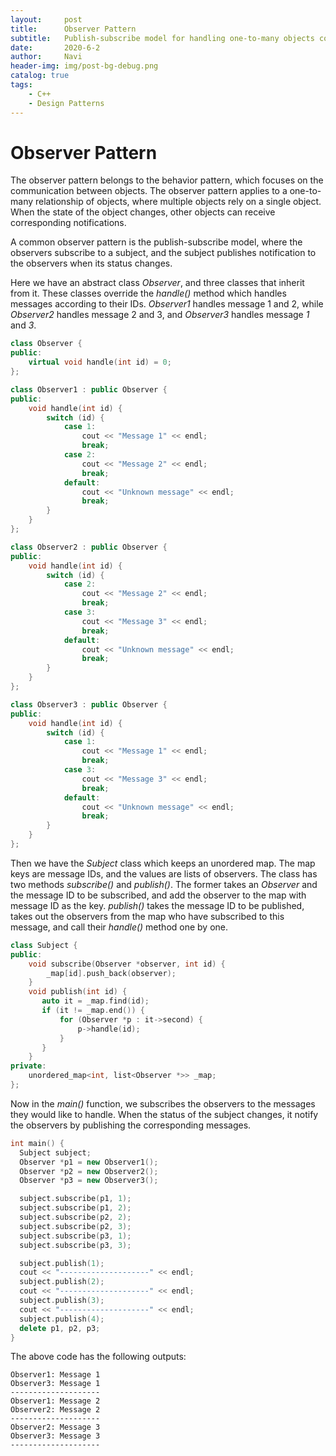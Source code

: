 ```yaml
---
layout:     post
title:      Observer Pattern
subtitle:   Publish-subscribe model for handling one-to-many objects communication
date:       2020-6-2
author:     Navi
header-img: img/post-bg-debug.png
catalog: true
tags:
    - C++
    - Design Patterns
---
```


# Observer Pattern

The observer pattern belongs to the behavior pattern, which focuses on the communication between objects. The observer pattern applies to a one-to-many relationship of objects, where multiple objects rely on a single object. When the state of the object changes, other objects can receive corresponding notifications.

A common observer pattern is the publish-subscribe model, where the observers subscribe to a subject, and the subject publishes notification to the observers when its status changes.

Here we have an abstract class *Observer*, and three classes that inherit from it. These classes override the *handle()* method which handles messages according to their IDs. *Observer1* handles message 1 and 2, while *Observer2* handles message 2 and 3, and *Observer3* handles message *1* and *3*.

```cpp
class Observer {
public:
    virtual void handle(int id) = 0;
};

class Observer1 : public Observer {
public:
    void handle(int id) {
        switch (id) {
            case 1:
                cout << "Message 1" << endl;
                break;
            case 2:
                cout << "Message 2" << endl;
            	break;
            default:
                cout << "Unknown message" << endl;
                break;
        }
    }
};

class Observer2 : public Observer {
public:
    void handle(int id) {
        switch (id) {
            case 2:
                cout << "Message 2" << endl;
                break;
            case 3:
                cout << "Message 3" << endl;
            	break;
            default:
                cout << "Unknown message" << endl;
                break;
        }
    }
};

class Observer3 : public Observer {
public:
    void handle(int id) {
        switch (id) {
            case 1:
                cout << "Message 1" << endl;
                break;
            case 3:
                cout << "Message 3" << endl;
            	break;
            default:
                cout << "Unknown message" << endl;
                break;
        }
    }
};
```

Then we have the *Subject* class which keeps an unordered map. The map keys are message IDs, and the values are lists of observers. The class has two methods *subscribe()* and *publish()*. The former takes an *Observer* and the message ID to be subscribed, and add the observer to the map with message ID as the key. *publish()* takes the message ID to be published, takes out the observers from the map who have subscribed to this message, and call their *handle()* method one by one.

```cpp
class Subject {
public:
    void subscribe(Observer *observer, int id) {
        _map[id].push_back(observer);
    }
    void publish(int id) {
       auto it = _map.find(id);
       if (it != _map.end()) {
           for (Observer *p : it->second) {
               p->handle(id);
           }
       }
    }
private:
    unordered_map<int, list<Observer *>> _map;
};
```

Now in the *main()* function, we subscribes the observers to the messages they would like to handle. When the status of the subject changes, it notify the observers by publishing the corresponding messages.

```cpp
int main() {
  Subject subject;
  Observer *p1 = new Observer1();
  Observer *p2 = new Observer2();
  Observer *p3 = new Observer3();

  subject.subscribe(p1, 1);
  subject.subscribe(p1, 2);
  subject.subscribe(p2, 2);
  subject.subscribe(p2, 3);
  subject.subscribe(p3, 1);
  subject.subscribe(p3, 3);

  subject.publish(1);
  cout << "--------------------" << endl;
  subject.publish(2);
  cout << "--------------------" << endl;
  subject.publish(3);
  cout << "--------------------" << endl;
  subject.publish(4);
  delete p1, p2, p3;
}
```

The above code has the following outputs:

```
Observer1: Message 1
Observer3: Message 1
--------------------
Observer1: Message 2
Observer2: Message 2
--------------------
Observer2: Message 3
Observer3: Message 3
--------------------
```

